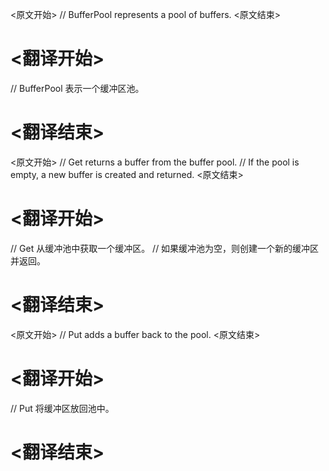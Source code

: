
<原文开始>
// BufferPool represents a pool of buffers.
<原文结束>

# <翻译开始>
// BufferPool 表示一个缓冲区池。
# <翻译结束>


<原文开始>
// Get returns a buffer from the buffer pool.
// If the pool is empty, a new buffer is created and returned.
<原文结束>

# <翻译开始>
// Get 从缓冲池中获取一个缓冲区。
// 如果缓冲池为空，则创建一个新的缓冲区并返回。
# <翻译结束>


<原文开始>
// Put adds a buffer back to the pool.
<原文结束>

# <翻译开始>
// Put 将缓冲区放回池中。
# <翻译结束>

